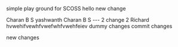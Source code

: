 simple play ground for SCOSS
hello
new change

Charan B S
yashwanth
Charan B S --- 2
 change 2
 Richard
 hvwehifvewhfvwefwhfvwehfeiev
 dummy changes
 commit changes

new changes